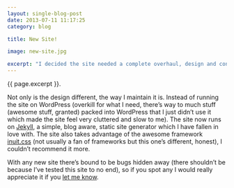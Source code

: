 ```yaml
---
layout: single-blog-post
date: 2013-07-11 11:17:25
category: blog

title: New Site!

image: new-site.jpg

excerpt: "I decided the site needed a complete overhaul, design and content wise because I just didn’t feel motivated enough to maintain the old version, now it’s back with a fresh design and maintainability workflow"
---
```


{{ page.excerpt }}.

Not only is the design different, the way I maintain it is. Instead of running the site on WordPress (overkill for what I need, there’s way to much stuff (awesome stuff, granted) packed into WordPress that I just didn’t use it which made the site feel very cluttered and slow to me). The site now runs on [Jekyll](http://jekyllrb.com), a simple, blog aware, static site generator which I have fallen in love with. The site also takes advantage of the awesome framework [inuit.css](http://inuitcss.com) (not usually a fan of frameworks but this one’s different, honest), I couldn’t recommend it more.

With any new site there’s bound to be bugs hidden away (there shouldn’t be because I’ve tested this site to no end), so if you spot any I would really appreciate it if you [let me know](/contact).